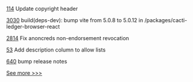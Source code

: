 
[114](https://github.com/hyperledger/firefly-evmconnect/pull/114) Update copyright header

[3030](https://github.com/hyperledger/cacti/pull/3030) build(deps-dev): bump vite from 5.0.8 to 5.0.12 in /packages/cacti-ledger-browser-react

[2814](https://github.com/hyperledger/aries-cloudagent-python/pull/2814) Fix anoncreds non-endorsement revocation

[53](https://github.com/hyperledger/aries-endorser-service/pull/53) Add description column to allow lists

[640](https://github.com/hyperledger-labs/fabric-operations-console/pull/640) bump release notes


[See more >>>](https://start-here.hyperledger.org/pull-requests)
